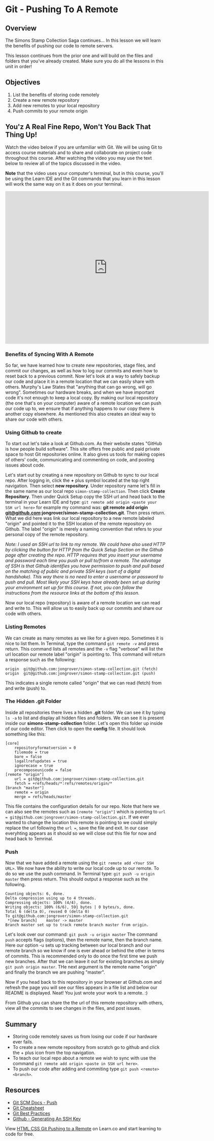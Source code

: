 # Git - Pushing To A Remote

## Overview

The Simons Stamp Collection Saga continues... In this lesson we will learn the benefits of pushing our code to remote servers.

This lesson continues from the prior one and will build on the files and folders that you've already created. Make sure you do all the lessons in this unit in order!
## Objectives

1. List the benefits of storing code remotely
2. Create a new remote repository
3. Add new remotes to your local repository
4. Push commits to your remote origin

## You'z A Real Fine Repo, Won't You Back That Thing Up!

Watch the video below if you are unfamiliar with Git. We will be using Git to access course materials and to share and collaborate on project code throughout this course. After watching the video you may use the text below to review all of the topics discussed in the video.

**Note** that the video uses your computer's terminal, but in this course, you'll be using the Learn IDE and the Git commands that you learn in this lesson will work the same way on it as it does on your terminal.

<iframe width="640" height="480" src="https://www.youtube.com/embed/y8ZBIp2moDY?rel=0" frameborder="0" allowfullscreen></iframe>

### Benefits of Syncing With A Remote

So far, we have learned how to create new repositories, stage files, and commit our changes, as well as how to log our commits and even how to reset back to a previous commit. Now let's look at a way to safely backup our code and place it in a remote location that we can easily share with others. Murphy's Law States that "anything that can go wrong, will go wrong". Sometimes our hardware breaks, and when we have important code it's not enough to keep a local copy. By making our local repository (the one that's on your computer) aware of a remote location we can push our code up to, we ensure that if anything happens to our copy there is another copy elsewhere. As mentioned this also creates an ideal way to share our code with others.

### Using Github to create 

To start out let's take a look at Github.com. As their website states "GitHub is how people build software". This site offers free public and paid private space to host Git repositories online. It also gives us tools for making copies of others' code, communicating and commenting on code, and posting issues about code.

Let's start out by creating a new repository on Github to sync to our local repo. After logging in, click the **+** plus symbol located at the top right navigation. Then select **new repository**. Under repository name let's fill in the same name as our local repo `simon-stamp-collection`. Then click **Create Repository**. Then under Quick Setup copy the SSH url and head back to the terminal in your Learn IDE and type: `git remote add origin <paste your SSH url here>` for example my command was: **git remote add origin git@github.com:jongrover/simon-stamp-collection.git**. Then press return. What we did here was link our local repository to a new remote labeled "origin" and pointed it to the SSH location of the remote repository on Github. The label "origin" is merely a naming convention that refers to your personal copy of the remote repository.

*Note: I used an SSH url to link to my remote. We could have also used HTTP by clicking the button for HTTP from the Quick Setup Section on the Github page after creating the repo. HTTP requires that you insert your username and password each time you push or pull to/from a remote. The advatage of SSH is that Github identifies you have permission to push and pull based on the matching of public and private SSH keys (sort of a digital handshake). This way there is no need to enter a username or password to push and pull. Most likely your SSH keys have already been set up during your environment set up for this course. If not, you can follow the instructions from the resource links at the bottom of this lesson.* 

Now our local repo (repository) is aware of a remote location we can read and write to. This will allow us to easily back up our commits and share our code with others.

### Listing Remotes

We can create as many remotes as we like for a given repo. Sometimes it is nice to list them. In Terminal, type the command `git remote -v` and press return. This command lists all remotes and the `-v` flag "verbose" will list the url location our remote label "origin" is pointing to. This command will return a response such as the following:

```shell
origin  git@github.com:jongrover/simon-stamp-collection.git (fetch)
origin  git@github.com:jongrover/simon-stamp-collection.git (push)
```

This indicates a single remote called "origin" that we can read (fetch) from and write (push) to.

### The Hidden .git Folder

Inside all repositories there lives a hidden **.git** folder. We can see it by typing `ls -a` to list and display all hidden files and folders. We can see it is present inside our **simons-stamp-collection** folder. Let's open this folder up inside of our code editor. Then click to open the **config** file. It should look something like this:

```shell
[core]
    repositoryformatversion = 0
    filemode = true
    bare = false
    logallrefupdates = true
    ignorecase = true
    precomposeunicode = false
[remote "origin"]
    url = git@github.com:jongrover/simon-stamp-collection.git
    fetch = +refs/heads/*:refs/remotes/origin/*
[branch "master"]
    remote = origin
    merge = refs/heads/master
```

This file contains the configuration details for our repo. Note that here we can also see the remotes such as `[remote "origin"]` which is pointing to `url = git@github.com:jongrover/simon-stamp-collection.git`. If we ever wanted to change the location this remote is pointing to we could simply replace the url following the `url =`, save the file and exit. In our case everyhting appears as it should so we will close out this file for now and head back to Temrinal.

### Push

Now that we have added a remote using the `git remote add <Your SSH URL>`. We now have the ability to write our local code up to our remote. To do so we use the push command. In Terminal type: `git push -u origin master` then press return. This should output a response such as the following.

```shell
Counting objects: 6, done.
Delta compression using up to 4 threads.
Compressing objects: 100% (4/4), done.
Writing objects: 100% (6/6), 591 bytes | 0 bytes/s, done.
Total 6 (delta 0), reused 0 (delta 0)
To git@github.com:jongrover/simon-stamp-collection.git
 *[new branch]    master -> master
Branch master set up to track remote branch master from origin.
```

Let's look over our command: `git push -u origin master` The command `push` accepts flags (options), then the remote name, then the branch name. Here our option -u sets up tracking between our local branch and our remote branch so we know if one is ever ahead or behind the other in terms of commits. This is recommended only to do once the first time we push new branches. After that we can leave it out for existing branches as simply `git push origin master`. THe next argument is the remote name "origin" and finally the branch we are pushing "master".

Now if you head back to this repository in your browser at Github.com and refresh the page you will see our files appears in a file list and below our README is displayed. Neat! You just wrote your work to a remote. :)

From Github you can share the the url of this remote repository with others, view all the commits to see changes in the files, and post issues. 

## Summary

- Storing code remotely saves us from losing our code if our hardware ever fails.
- To create a new remote repository from scratch go to github and click the + plus icon from the top navigation.
- To teach our local repo about a remote we wish to sync with use the command `git remote add origin <paste in SSH url here>`.
- To push our code after adding and commiting type `git push <remote> <branch>`.

## Resources

- [Git SCM Docs - Push](https://git-scm.com/docs/git-push)
- [Git Cheatsheet](https://www.git-tower.com/blog/content/posts/54-git-cheat-sheet/git-cheat-sheet-large01.png)
- [Git Best Practices](https://www.git-tower.com/blog/content/posts/54-git-cheat-sheet/git-cheat-sheet-large02.png)
- [Github - Generating An SSH Key](https://help.github.com/articles/generating-an-ssh-key/)

<p class='util--hide'>View <a href='https://learn.co/lessons/html-css-git-pushing-to-a-remote'>HTML CSS Git Pushing to a Remote</a> on Learn.co and start learning to code for free.</p>

